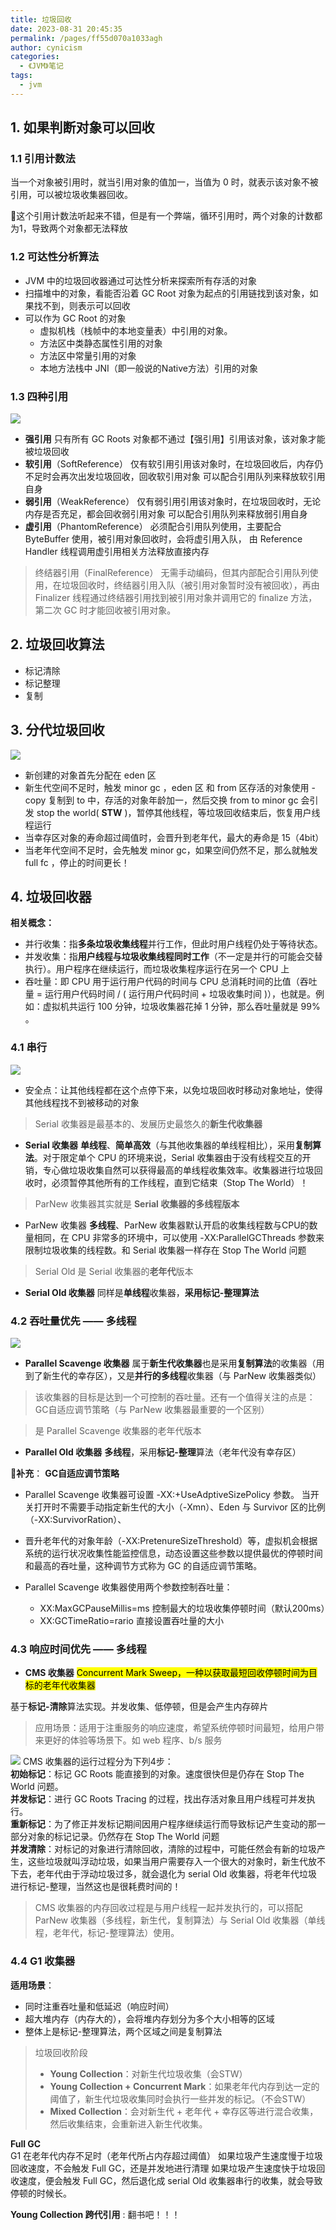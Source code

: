 ```yaml
---
title: 垃圾回收
date: 2023-08-31 20:45:35
permalink: /pages/ff55d070a1033agh
author: cynicism
categories:
  - 《JVM》笔记
tags:
  - jvm
---
```

## 1. 如果判断对象可以回收
### 1.1 引用计数法
当一个对象被引用时，就当引用对象的值加一，当值为 0 时，就表示该对象不被引用，可以被垃圾收集器回收。

🔎这个引用计数法听起来不错，但是有一个弊端，循环引用时，两个对象的计数都为1，导致两个对象都无法释放

### 1.2 可达性分析算法
- JVM 中的垃圾回收器通过可达性分析来探索所有存活的对象
- 扫描堆中的对象，看能否沿着 GC Root 对象为起点的引用链找到该对象，如果找不到，则表示可以回收
- 可以作为 GC Root 的对象
  - 虚拟机栈（栈帧中的本地变量表）中引用的对象。
  - 方法区中类静态属性引用的对象
  - 方法区中常量引用的对象
  - 本地方法栈中 JNI（即一般说的Native方法）引用的对象

### 1.3 四种引用
![](https://cdn.jsdelivr.net/gh/Cynicism-lab/MyResource@gh-pages/image/20210209113952135.1ociyawukesg.png)
- **强引用**
只有所有 GC Roots 对象都不通过【强引用】引用该对象，该对象才能被垃圾回收
- **软引用**（SoftReference）
仅有软引用引用该对象时，在垃圾回收后，内存仍不足时会再次出发垃圾回收，回收软引用对象
可以配合引用队列来释放软引用自身
- **弱引用**（WeakReference）
仅有弱引用引用该对象时，在垃圾回收时，无论内存是否充足，都会回收弱引用对象
可以配合引用队列来释放弱引用自身
- **虚引用**（PhantomReference）
必须配合引用队列使用，主要配合 ByteBuffer 使用，被引用对象回收时，会将虚引用入队，
由 Reference Handler 线程调用虚引用相关方法释放直接内存

>终结器引用（FinalReference）
>无需手动编码，但其内部配合引用队列使用，在垃圾回收时，终结器引用入队（被引用对象暂时没有被回收），再由 Finalizer 线程通过终结器引用找到被引用对象并调用它的 finalize 方法，第二次 GC 时才能回收被引用对象。

## 2. 垃圾回收算法
- 标记清除
- 标记整理
- 复制

## 3. 分代垃圾回收
![](https://cdn.jsdelivr.net/gh/Cynicism-lab/MyResource@gh-pages/image/20210209161407621.59ejtgfsonsw.webp)

- 新创建的对象首先分配在 eden 区
- 新生代空间不足时，触发 minor gc ，eden 区 和 from 区存活的对象使用 - copy 复制到 to 中，存活的对象年龄加一，然后交换 from to
minor gc 会引发 stop the world( **STW** )，暂停其他线程，等垃圾回收结束后，恢复用户线程运行
- 当幸存区对象的寿命超过阈值时，会晋升到老年代，最大的寿命是 15（4bit）
- 当老年代空间不足时，会先触发 minor gc，如果空间仍然不足，那么就触发 full fc ，停止的时间更长！

## 4. 垃圾回收器
**相关概念：**
- 并行收集：指**多条垃圾收集线程**并行工作，但此时用户线程仍处于等待状态。
- 并发收集：指**用户线程与垃圾收集线程同时工作**（不一定是并行的可能会交替执行）。用户程序在继续运行，而垃圾收集程序运行在另一个 CPU 上
- 吞吐量：即 CPU 用于运行用户代码的时间与 CPU 总消耗时间的比值（吞吐量 = 运行用户代码时间 / ( 运行用户代码时间 + 垃圾收集时间 )），也就是。例如：虚拟机共运行 100 分钟，垃圾收集器花掉 1 分钟，那么吞吐量就是 99% 。

### 4.1 串行
![](https://cdn.jsdelivr.net/gh/Cynicism-lab/MyResource@gh-pages/image/20210210092812153.6wwfrmv2mglc.webp)

- 安全点：让其他线程都在这个点停下来，以免垃圾回收时移动对象地址，使得其他线程找不到被移动的对象

>Serial 收集器是最基本的、发展历史最悠久的**新生代收集器**

- **Serial 收集器**
**单线程**、**简单高效**（与其他收集器的单线程相比），采用**复制算法**。对于限定单个 CPU 的环境来说，Serial 收集器由于没有线程交互的开销，专心做垃圾收集自然可以获得最高的单线程收集效率。收集器进行垃圾回收时，必须暂停其他所有的工作线程，直到它结束（Stop The World）！

>ParNew 收集器其实就是 **Serial 收集器的多线程版本**

- ParNew 收集器
**多线程**、ParNew 收集器默认开启的收集线程数与CPU的数量相同，在 CPU 非常多的环境中，可以使用 -XX:ParallelGCThreads 参数来限制垃圾收集的线程数。和 Serial 收集器一样存在 Stop The World 问题

>Serial Old 是 Serial 收集器的**老年代**版本

- **Serial Old 收集器**
同样是**单线程**收集器，**采用标记-整理算法**

### 4.2 吞吐量优先 —— 多线程
![](https://cdn.jsdelivr.net/gh/Cynicism-lab/MyResource@gh-pages/image/QQ截图20230906190733.7g3r4vlacigw.webp)

- **Parallel Scavenge 收集器**
属于**新生代收集器**也是采用**复制算法**的收集器（用到了新生代的幸存区），又是**并行的多线程**收集器（与 ParNew 收集器类似）

>该收集器的目标是达到一个可控制的吞吐量。还有一个值得关注的点是：GC自适应调节策略（与 ParNew 收集器最重要的一个区别）

>是 Parallel Scavenge 收集器的老年代版本

- **Parallel Old 收集器**
**多线程**，采用**标记-整理**算法（老年代没有幸存区）

🔎**补充**：
**GC自适应调节策略**
- Parallel Scavenge 收集器可设置 -XX:+UseAdptiveSizePolicy 参数。
当开关打开时不需要手动指定新生代的大小（-Xmn）、Eden 与 Survivor 区的比例（-XX:SurvivorRation）、
- 晋升老年代的对象年龄（-XX:PretenureSizeThreshold）等，虚拟机会根据系统的运行状况收集性能监控信息，动态设置这些参数以提供最优的停顿时间和最高的吞吐量，这种调节方式称为 GC 的自适应调节策略。

- Parallel Scavenge 收集器使用两个参数控制吞吐量：
  - XX:MaxGCPauseMillis=ms 控制最大的垃圾收集停顿时间（默认200ms）
  - XX:GCTimeRatio=rario 直接设置吞吐量的大小


### 4.3 响应时间优先 —— 多线程
- **CMS 收集器**
<mark>Concurrent Mark Sweep，一种以获取最短回收停顿时间为目标的老年代收集器</mark>

基于**标记-清除**算法实现。并发收集、低停顿，但是会产生内存碎片
>应用场景：适用于注重服务的响应速度，希望系统停顿时间最短，给用户带来更好的体验等场景下。如 web 程序、b/s 服务

![](https://cdn.jsdelivr.net/gh/Cynicism-lab/MyResource@gh-pages/image/QQ截图20230906191437.5zf8l74hfdkw.webp)
CMS 收集器的运行过程分为下列4步：  
**初始标记**：标记 GC Roots 能直接到的对象。速度很快但是仍存在 Stop The World 问题。  
**并发标记**：进行 GC Roots Tracing 的过程，找出存活对象且用户线程可并发执行。  
**重新标记**：为了修正并发标记期间因用户程序继续运行而导致标记产生变动的那一部分对象的标记记录。仍然存在 Stop The World 问题  
**并发清除**：对标记的对象进行清除回收，清除的过程中，可能任然会有新的垃圾产生，这些垃圾就叫浮动垃圾，如果当用户需要存入一个很大的对象时，新生代放不下去，老年代由于浮动垃圾过多，就会退化为 serial Old 收集器，将老年代垃圾进行标记-整理，当然这也是很耗费时间的！

>CMS 收集器的内存回收过程是与用户线程一起并发执行的，可以搭配 ParNew 收集器（多线程，新生代，复制算法）与 Serial Old 收集器（单线程，老年代，标记-整理算法）使用。

### 4.4 G1 收集器
**适用场景**：
 - 同时注重吞吐量和低延迟（响应时间）
- 超大堆内存（内存大的），会将堆内存划分为多个大小相等的区域
- 整体上是标记-整理算法，两个区域之间是复制算法

>垃圾回收阶段
>- **Young Collection**：对新生代垃圾收集（会STW）
>- **Young Collection + Concurrent Mark**：如果老年代内存到达一定的阈值了，新生代垃圾收集同时会执行一些并发的标记。（不会STW）
>- **Mixed Collection**：会对新生代 + 老年代 + 幸存区等进行混合收集，然后收集结束，会重新进入新生代收集。

**Full GC**  
G1 在老年代内存不足时（老年代所占内存超过阈值）
如果垃圾产生速度慢于垃圾回收速度，不会触发 Full GC，还是并发地进行清理
如果垃圾产生速度快于垃圾回收速度，便会触发 Full GC，然后退化成 serial Old 收集器串行的收集，就会导致停顿的时候长。

**Young Collection 跨代引用** : 翻书吧！！！






















